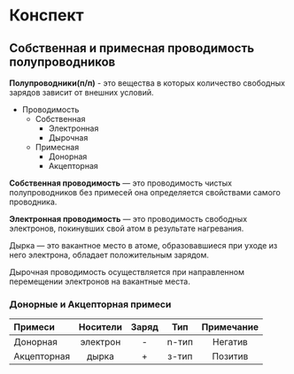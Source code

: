 # Конспект

## Собственная и примесная проводимость полупроводников
**Полупроводники(п/п)** - это вещества в которых количество свободных зарядов зависит от внешних условий.

- Проводимость
    - Собственная
        - Электронная
        - Дырочная
    - Примесная
        - Донорная
        - Акцепторная
    
**Собственная проводимость** — это проводимость чистых полупроводников без примесей она определяется свойствами самого проводника.

**Электронная проводимость** — это проводимость свободных электронов, покинувших свой атом в результате нагревания.

Дырка — это вакантное место в атоме, образовавшиеся при уходе из него электрона, обладает положительным зарядом.

Дырочная проводимость осуществляется при направленном перемещении электронов на вакантные места.

### Донорные и Акцепторная примеси
| Примеси        | Носители           | Заряд  | Тип | Примечание |
| :------------- |:-------------:|:-----:|:-----: |:-----:|
| Донорная | электрон | - | n-тип | Негатив |
| Акцепторная | дырка | + | з-тип | Позитив |
